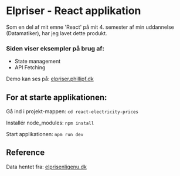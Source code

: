 # Elpriser - React applikation

Som en del af mit emne 'React' på mit 4. semester af min uddannelse (Datamatiker), har jeg lavet dette produkt.

### Siden viser eksempler på brug af:
- State management
- API Fetching

Demo kan ses på: [elpriser.phillipf.dk](https://elpriser.phillipf.dk)

## For at starte applikationen:

Gå ind i projekt-mappen:
```cd react-electricity-prices```

Installér node_modules:
```npm install```

Start applikationen:
```npm run dev```

## Reference
Data hentet fra: [elprisenligenu.dk](https://www.elprisenligenu.dk/elpris-api)